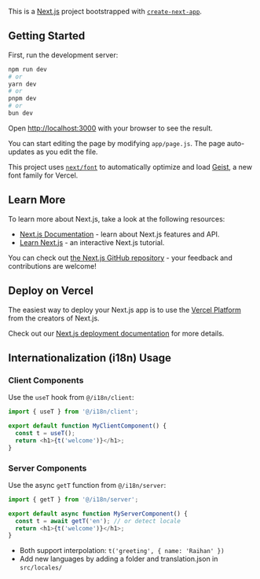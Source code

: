 This is a [Next.js](https://nextjs.org) project bootstrapped with [`create-next-app`](https://github.com/vercel/next.js/tree/canary/packages/create-next-app).

## Getting Started

First, run the development server:

```bash
npm run dev
# or
yarn dev
# or
pnpm dev
# or
bun dev
```

Open [http://localhost:3000](http://localhost:3000) with your browser to see the result.

You can start editing the page by modifying `app/page.js`. The page auto-updates as you edit the file.

This project uses [`next/font`](https://nextjs.org/docs/app/building-your-application/optimizing/fonts) to automatically optimize and load [Geist](https://vercel.com/font), a new font family for Vercel.

## Learn More

To learn more about Next.js, take a look at the following resources:

- [Next.js Documentation](https://nextjs.org/docs) - learn about Next.js features and API.
- [Learn Next.js](https://nextjs.org/learn) - an interactive Next.js tutorial.

You can check out [the Next.js GitHub repository](https://github.com/vercel/next.js) - your feedback and contributions are welcome!

## Deploy on Vercel

The easiest way to deploy your Next.js app is to use the [Vercel Platform](https://vercel.com/new?utm_medium=default-template&filter=next.js&utm_source=create-next-app&utm_campaign=create-next-app-readme) from the creators of Next.js.

Check out our [Next.js deployment documentation](https://nextjs.org/docs/app/building-your-application/deploying) for more details.

## Internationalization (i18n) Usage

### Client Components
Use the `useT` hook from `@/i18n/client`:

```js
import { useT } from '@/i18n/client';

export default function MyClientComponent() {
  const t = useT();
  return <h1>{t('welcome')}</h1>;
}
```

### Server Components
Use the async `getT` function from `@/i18n/server`:

```js
import { getT } from '@/i18n/server';

export default async function MyServerComponent() {
  const t = await getT('en'); // or detect locale
  return <h1>{t('welcome')}</h1>;
}
```

- Both support interpolation: `t('greeting', { name: 'Raihan' })`
- Add new languages by adding a folder and translation.json in `src/locales/`
